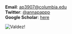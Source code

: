 __Email__: [ap3907@columbia.edu](ap3907@columbia.edu)\
__Twitter__: [@annapappp](https://twitter.com/annapappp)\
__Google Scholar__: [here](https://scholar.google.com/citations?user=HEDbDtoAAAAJ&hl=en)


![Valdez!](/images/valdez.png)